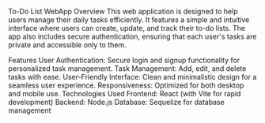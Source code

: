 To-Do List WebApp
Overview
This web application is designed to help users manage their daily tasks efficiently. It features a simple and intuitive interface where users can create, update, and track their to-do lists. The app also includes secure authentication, ensuring that each user's tasks are private and accessible only to them.

Features
User Authentication: Secure login and signup functionality for personalized task management.
Task Management: Add, edit, and delete tasks with ease.
User-Friendly Interface: Clean and minimalistic design for a seamless user experience.
Responsiveness: Optimized for both desktop and mobile use.
Technologies Used
Frontend: React (with Vite for rapid development)
Backend: Node.js
Database: Sequelize for database management
